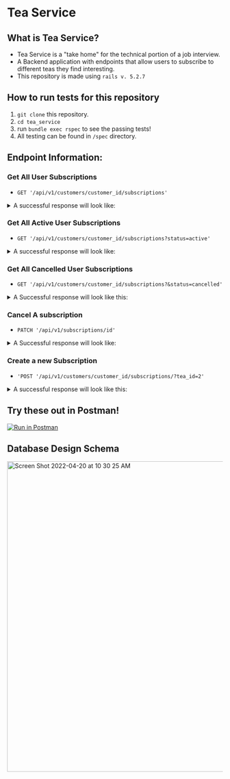 # Tea Service

## What is Tea Service?
- Tea Service is a "take home" for the technical portion of a job interview.
- A Backend application with endpoints that allow users to subscribe to different teas they find interesting.
- This repository is made using `rails v. 5.2.7`

## How to run tests for this repository
1. `git clone` this repository.
2. `cd tea_service`
3. run `bundle exec rspec` to see the passing tests!
4. All testing can be found in `/spec` directory.

## Endpoint Information:

### Get All User Subscriptions
- `GET '/api/v1/customers/customer_id/subscriptions'`
<details>
  <summary>A successful response will look like:</summary>
  
```json
{
    "data": [
        {
            "id": "1",
            "type": "subscription",
            "attributes": {
                "id": 1,
                "title": "Earl Grey",
                "price": 10.0,
                "status": "active",
                "frequency": "biweekly"
            }
        },
        {
            "id": "2",
            "type": "subscription",
            "attributes": {
                "id": 2,
                "title": "Green",
                "price": 10.0,
                "status": "active",
                "frequency": "biweekly"
            }
        }
}
```
  
</details>

### Get All Active User Subscriptions
- `GET '/api/v1/customers/customer_id/subscriptions?status=active'`

<details>
  <summary>A successful response will look like:</summary>
  
```json
{
    "data": [
        {
            "id": "1",
            "type": "subscription",
            "attributes": {
                "id": 1,
                "title": "Earl Grey",
                "price": 10.0,
                "status": "active",
                "frequency": "biweekly"
            }
        },
        {
            "id": "2",
            "type": "subscription",
            "attributes": {
                "id": 2,
                "title": "Green",
                "price": 10.0,
                "status": "active",
                "frequency": "biweekly"
            }
        }
}
```
  
</details>

### Get All Cancelled User Subscriptions
- `GET '/api/v1/customers/customer_id/subscriptions?&status=cancelled'`

<details>
  <summary>A Successful response will look like this:</summary>
  
```json
{
    "data": [
        {
            "id": "1",
            "type": "subscription",
            "attributes": {
                "id": 1,
                "title": "Earl Grey",
                "price": 10.0,
                "status": "cancelled",
                "frequency": "biweekly"
            }
        },
        {
            "id": "6",
            "type": "subscription",
            "attributes": {
                "id": 6,
                "title": "Green",
                "price": 10.0,
                "status": "cancelled",
                "frequency": "biweekly"
            }
        }
    ]
}
```
  
</details>

### Cancel A subscription
- `PATCH '/api/v1/subscriptions/id'`

<details>
  <summary>A Successful response will look like:</summary>
  
```json
{
    "data": {
        "id": "1",
        "type": "subscription",
        "attributes": {
            "id": 1,
            "title": "Earl Grey",
            "price": 10.0,
            "status": "cancelled",
            "frequency": "biweekly"
        }
    }
}
```
  
</details>

### Create a new Subscription
- `'POST '/api/v1/customers/customer_id/subscriptions/?tea_id=2'`

<details>
  <summary>A successful response will look like this:</summary>
  
```json
{
    "data": {
        "id": "8",
        "type": "subscription",
        "attributes": {
            "id": 2,
            "title": "Green",
            "price": 10.0,
            "status": "active",
            "frequency": "biweekly"
        }
    }
}
```

</details>

## Try these out in Postman!

[![Run in Postman](https://run.pstmn.io/button.svg)](https://app.getpostman.com/run-collection/90fcbcf72d555bcbc462?action=collection%2Fimport)

## Database Design Schema
<img width="725" alt="Screen Shot 2022-04-20 at 10 30 25 AM" src="https://user-images.githubusercontent.com/69736499/164280862-e0411530-e22f-42f3-8c6e-4d7473027d1e.png">
